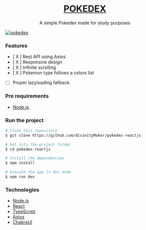<h1 align="center">
    <a href="https://pt-br.reactjs.org/">POKEDEX</a>
</h1>
<p align="center">A simple Pokedex made for study purposes</p>

[![pokedex](https://i.imgur.com/UKoc3ki.png "pokedex")](https://i.imgur.com/UKoc3ki.png "pokedex")
### Features

- [ X ] Rest API using Axios
- [ X ] Responsive design
- [ X ] Infinite scrolling
- [ X ] Pokemon type follows a colors list
- [   ] Proper lazyloading fallback

### Pre requirements
- [Node.js](https://nodejs.org/en/). 


### Run the project

```bash
# Clone this repository
$ git clone https://github.com/divinityMaker/pokedex-reactjs

# Get into the project folder
$ cd pokedex-reactjs

# Install the dependencies
$ npm install

# Execute the app in dev mode
$ npm run dev

```

### Technologies

- [Node.js](https://nodejs.org/en/)
- [React](https://reactjs.org/)
- [TypeScript](https://www.typescriptlang.org/)
- [Axios](https://www.npmjs.com/package/axios)
- [ChakraUI](https://www.npmjs.com/package/axios)
